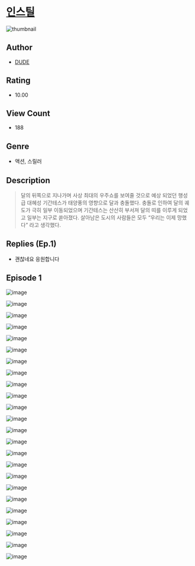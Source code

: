 # [인스틸](https://comic.naver.com/challenge/list?titleId=810348)
![thumbnail](https://image-comic.pstatic.net/user_contents_data/challenge_comic/2023/05/24/358351/upload_3907207136101622628_480x623.jpeg)

## Author
- [DUDE](https://comic.naver.com/artistTitle?id=358351)

## Rating
- 10.00

## View Count
- 188

## Genre
- 액션, 스릴러

## Description
> 달의 뒤쪽으로 지나가며 사상 최대의 우주쇼를 보여줄 것으로 예상 되었던 행성급 대혜성 기간테스가 태양풍의 영향으로 달과 충돌했다. 충돌로 인하여 달의 궤도가 극히 일부 이동되었으며 기간테스는 산산히 부서져 달의 띠를 이루게 되었고 일부는 지구로 쏟아졌다. 살아남은 도시의 사람들은 모두 “우리는 이제 망했다” 라고 생각했다.

## Replies (Ep.1)
- 괜찮네요 응원합니다

## Episode 1
![image](https://image-comic.pstatic.net/user_contents_data/challenge_comic/2023/05/23/358351/upload_7291717252290799204.jpeg)

![image](https://image-comic.pstatic.net/user_contents_data/challenge_comic/2023/05/23/358351/upload_3486742915159897698.jpeg)

![image](https://image-comic.pstatic.net/user_contents_data/challenge_comic/2023/05/23/358351/upload_3630853898580222516.jpeg)

![image](https://image-comic.pstatic.net/user_contents_data/challenge_comic/2023/05/23/358351/upload_4121138223654449969.jpeg)

![image](https://image-comic.pstatic.net/user_contents_data/challenge_comic/2023/05/23/358351/upload_3846697922287985206.jpeg)

![image](https://image-comic.pstatic.net/user_contents_data/challenge_comic/2023/05/23/358351/upload_7148118821892809057.jpeg)

![image](https://image-comic.pstatic.net/user_contents_data/challenge_comic/2023/05/23/358351/upload_3617344018770584887.jpeg)

![image](https://image-comic.pstatic.net/user_contents_data/challenge_comic/2023/05/23/358351/upload_3486970707440710246.jpeg)

![image](https://image-comic.pstatic.net/user_contents_data/challenge_comic/2023/05/23/358351/upload_3991370365190814002.jpeg)

![image](https://image-comic.pstatic.net/user_contents_data/challenge_comic/2023/05/23/358351/upload_7234242670803117365.jpeg)

![image](https://image-comic.pstatic.net/user_contents_data/challenge_comic/2023/05/23/358351/upload_7161905589590046265.jpeg)

![image](https://image-comic.pstatic.net/user_contents_data/challenge_comic/2023/05/23/358351/upload_3631644271330145840.jpeg)

![image](https://image-comic.pstatic.net/user_contents_data/challenge_comic/2023/05/23/358351/upload_7149014047665632048.jpeg)

![image](https://image-comic.pstatic.net/user_contents_data/challenge_comic/2023/05/23/358351/upload_3691034357494462263.jpeg)

![image](https://image-comic.pstatic.net/user_contents_data/challenge_comic/2023/05/23/358351/upload_3617011932654035249.jpeg)

![image](https://image-comic.pstatic.net/user_contents_data/challenge_comic/2023/05/23/358351/upload_3630527168224048440.jpeg)

![image](https://image-comic.pstatic.net/user_contents_data/challenge_comic/2023/05/23/358351/upload_7364900750510993716.jpeg)

![image](https://image-comic.pstatic.net/user_contents_data/challenge_comic/2023/05/23/358351/upload_4123101973668061795.jpeg)

![image](https://image-comic.pstatic.net/user_contents_data/challenge_comic/2023/05/23/358351/upload_3631699221044082273.jpeg)

![image](https://image-comic.pstatic.net/user_contents_data/challenge_comic/2023/05/23/358351/upload_7234527263070498864.jpeg)

![image](https://image-comic.pstatic.net/user_contents_data/challenge_comic/2023/05/23/358351/upload_3630571341221083444.jpeg)

![image](https://image-comic.pstatic.net/user_contents_data/challenge_comic/2023/05/23/358351/upload_4121131434149897827.jpeg)

![image](https://image-comic.pstatic.net/user_contents_data/challenge_comic/2023/05/23/358351/upload_3846466840215840101.jpeg)

![image](https://image-comic.pstatic.net/user_contents_data/challenge_comic/2023/05/23/358351/upload_7004285117282739812.jpeg)
